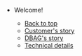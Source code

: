 * Welcome!
  
  * [Back to top](/)  
  * [Customer's story](story1.md)
  * [DBAG's story](story2.md)
  * [Technical details](tech.md)